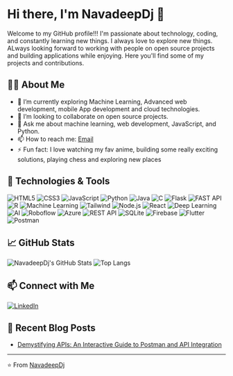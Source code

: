 # Hi there, I'm NavadeepDj 👋

Welcome to my GitHub profile!!! I'm passionate about technology, coding, and constantly learning new things. I always love to explore new things. ALways looking forward to working with people on open source projects and building applications while enjoying.
Here you'll find some of my projects and contributions.

## 🧑‍💻 About Me

- 🌱 I’m currently exploring Machine Learning, Advanced web development, mobile App development and cloud technologies.
- 👯 I’m looking to collaborate on open source projects.
- 💬 Ask me about machine learning, web development, JavaScript, and Python.
- 📫 How to reach me: [Email](mailto:navadeepmarella@gmail.com)
- ⚡ Fun fact: I love watching my fav anime, building some really exciting solutions, playing chess and exploring new places

## 🔧 Technologies & Tools

![HTML5](https://img.shields.io/badge/html5-%23E34F26.svg?style=for-the-badge&logo=html5&logoColor=white)
![CSS3](https://img.shields.io/badge/css3-%231572B6.svg?style=for-the-badge&logo=css3&logoColor=white)
![JavaScript](https://img.shields.io/badge/javascript-%23323330.svg?style=for-the-badge&logo=javascript&logoColor=%23F7DF1E)
![Python](https://img.shields.io/badge/python-%2314354C.svg?style=for-the-badge&logo=python&logoColor=white)
![Java](https://img.shields.io/badge/java-%231572B6.svg?style=for-the-badge&logo=java&logoColor=white)
![C](https://img.shields.io/badge/C-%23E34F26.svg?style=for-the-badge&logo=C&logoColor=white)
![Flask](https://img.shields.io/badge/flask-%2314354C.svg?style=for-the-badge&logo=flask&logoColor=white)
![FAST API](https://img.shields.io/badge/fast--api-%23FF6F00.svg?style=for-the-badge&logo=fast-api&logoColor=white)
![R](https://img.shields.io/badge/python-%2314354C.svg?style=for-the-badge&logo=R&logoColor=white)
![Machine Learning](https://img.shields.io/badge/machine--learning-%2345b8d8.svg?style=for-the-badge&logo=machine-learning&logoColor=white)
![Tailwind](https://img.shields.io/badge/tailwind-%231572B6.svg?style=for-the-badge&logo=tailwind&logoColor=white)
![Node.js](https://img.shields.io/badge/node.js-%2343853D.svg?style=for-the-badge&logo=node.js&logoColor=white)
![React](https://img.shields.io/badge/react-%2320232a.svg?style=for-the-badge&logo=react&logoColor=%2361DAFB)
![Deep Learning](https://img.shields.io/badge/deep--learning-%2345b8d8.svg?style=for-the-badge&logo=deep-learning&logoColor=white)
![AI](https://img.shields.io/badge/AI-%2345b8d8.svg?style=for-the-badge&logo=ai&logoColor=white)
![Roboflow](https://img.shields.io/badge/roboflow-%23FF6F00.svg?style=for-the-badge&logo=roboflow&logoColor=white)
![Azure](https://img.shields.io/badge/azure-%230072C6.svg?style=for-the-badge&logo=microsoft-azure&logoColor=white)
![REST API](https://img.shields.io/badge/rest--api-%23FF6F00.svg?style=for-the-badge&logo=rest-api&logoColor=white)
![SQLite](https://img.shields.io/badge/sqlite-%2307405e.svg?style=for-the-badge&logo=sqlite&logoColor=white)
![Firebase](https://img.shields.io/badge/firebase-%23039BE5.svg?style=for-the-badge&logo=firebase&logoColor=white)
![Flutter](https://img.shields.io/badge/flutter-%2302569B.svg?style=for-the-badge&logo=flutter&logoColor=white)
![Postman](https://img.shields.io/badge/postman-%23FF6C37.svg?style=for-the-badge&logo=postman&logoColor=white)

## 📈 GitHub Stats

![NavadeepDj's GitHub Stats](https://github-readme-stats.vercel.app/api?username=NavadeepDj&show_icons=true&theme=radical)
![Top Langs](https://github-readme-stats.vercel.app/api/top-langs/?username=NavadeepDj&layout=compact&theme=radical)


## 📫 Connect with Me

[![LinkedIn](https://img.shields.io/badge/LinkedIn-%230077B5.svg?style=for-the-badge&logo=linkedin&logoColor=white)]([https://www.linkedin.com/in/navadeepdj](https://www.linkedin.com/in/navadeep-marella-13a656253/))

## 📝 Recent Blog Posts
<!-- BLOG-POST-LIST:START -->
- [Demystifying APIs: An Interactive Guide to Postman and API Integration](https://medium.com/@navadeepmarella/demystifying-apis-an-interactive-guide-to-postman-and-api-integration-d9f0f474007c)

---

⭐️ From [NavadeepDj](https://github.com/NavadeepDj)
